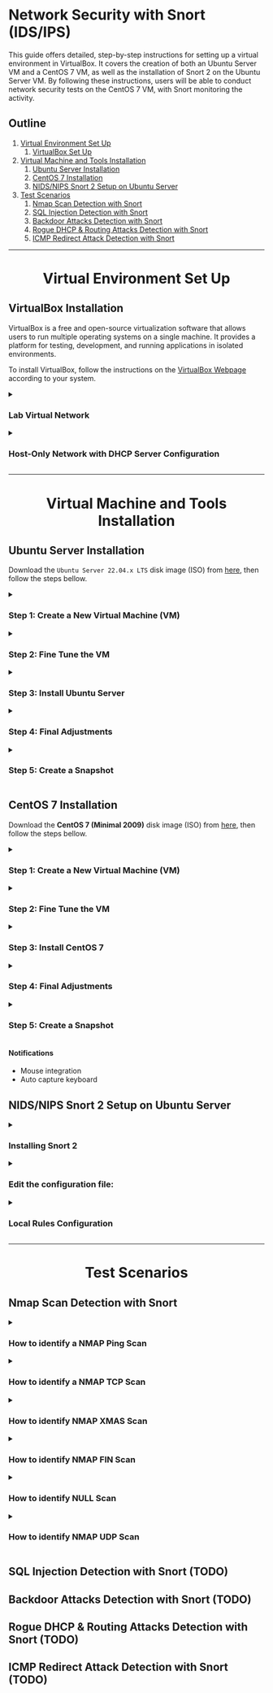 # Network Security with Snort (IDS/IPS)

This guide offers detailed, step-by-step instructions for setting up a virtual environment in VirtualBox. It covers the creation of both an Ubuntu Server VM and a CentOS 7 VM, as well as the installation of Snort 2 on the Ubuntu Server VM. By following these instructions, users will be able to conduct network security tests on the CentOS 7 VM, with Snort monitoring the activity.


## Outline

1. [Virtual Environment Set Up](#virtual-environment)
	1. [VirtualBox Set Up](#virtualbox-set-up)
2. [Virtual Machine and Tools Installation](#vm-tools-install)
	1. [Ubuntu Server Installation](#ubuntu-server-installation)
	2. [CentOS 7 Installation](#centos-7-installation)
	3. [NIDS/NIPS Snort 2 Setup on Ubuntu Server](#nidsnips-snort-setup-in-ubuntu-server)
3. [Test Scenarios](#test-scenarios)
	1. [Nmap Scan Detection with Snort](#nmap-scan-detection-with-snort)
	2. [SQL Injection Detection with Snort](#)
	3. [Backdoor Attacks Detection with Snort](#)
	4. [Rogue DHCP & Routing Attacks Detection with Snort](#)
	5. [ICMP Redirect Attack Detection with Snort](#)


----------------------------------------------------------------------------------------------------


<h1 align="center" id="virtual-environment">Virtual Environment Set Up</h1>

## VirtualBox Installation

VirtualBox is a free and open-source virtualization software that allows users to run multiple operating systems on a single machine. It provides a platform for testing, development, and running applications in isolated environments.

To install VirtualBox, follow the instructions on the [VirtualBox Webpage](https://www.virtualbox.org/wiki/Downloads) according to your system.


<details>
<summary>
<h3>Lab Virtual Network</h3>
</summary>
<span style="color:gray">

In this lab, we will be setting up a virtual network on VirtualBox. The network will consist of the components below, each with their own assigned IP addresses:

- **Virtual Switch** (vboxnet1) - 192.168.57.0/24
    - **Kali Linux** (Host/Attack) - 192.168.57.1
    - **DHCP Server** - 192.168.57.2
    - **Ubuntu Server VM** (NIDS - Snort)
        - **Adapter 1:** NAT - 10.0.2.15
        - **Adapter 3:** Host-Only Network (vboxnet1) - 192.168.57.3
    - **CentOS 7 VM** (Target)
        - **Adapter 1:** NAT - 10.0.2.15
        - **Adapter 2:** Host-Only Network (vboxnet1) - IP: 192.168.57.4

**Host-Only Network:** A Host-Only Network on VirtualBox allows virtual machines to communicate with each other and the host machine, but they are isolated from the host's network and the internet. This provides a secure environment for testing and development without the risk of exposing the host machine to potential security threats.

**NAT Adapter:** The NAT (Network Address Translation) adapter on VirtualBox allows each virtual machine to have its own isolated network with access only to the host machine and the internet, but no communication with other virtual machines.

</span>
</details>

<details>
<summary>
<h3>Host-Only Network with DHCP Server Configuration</h3>
</summary>
<span style="color:gray">

1. On the **Oracle VM VirtualBox Manager** window, click on **Tools > Network**. Select the **Host-only Networks** tab and click on **Create** above it.
2. Select the network:
    1. On the **Adapter** tab, select **Configure Adapter Manually** and set:
        - **IPv4 Address:** 192.168.57.1
        - **IPv4 Network Mask:** 255.255.255.0
        - **IPv6 Prefix Length:** 0
    2. On the **DHCP Server** tab, set **Enable Server** and the following parameters:
        - **Server Address:** 192.168.57.2
        - **Server Mask:** 255.255.255.0
        - **Lower Address Bound:** 192.168.57.3
        - **Upper Address Bound:** 192.168.57.254

</span>
</details>


----------------------------------------------------------------------------------------------------


<h1 align="center" id="vm-tools-install">Virtual Machine and Tools Installation</h1>

## Ubuntu Server Installation

Download the `Ubuntu Server 22.04.x LTS` disk image (ISO) from [here](https://cdimage.ubuntu.com/ubuntu-server/jammy/daily-live/current/), then follow the steps bellow.


<!---------- Step 1: Create a New Virtual Machine (VM) ---------->
<details>
	<summary>
		<h3>Step 1: Create a New Virtual Machine (VM)</h3>
	</summary>

Open `VirtualBox Manager` and click on `New`.
1. On `Virtual machine Name and operating system`, set:
    - `Name:` Ubuntu Server (Snort)
    - `Machine Folder:` (Select the location to install the VM)
    - `ISO Image:` (Leave \<not selected\>)
    - `Type:` Linux
    - `Version:` Ubuntu (64-bit)
    - Click `Next`.
2. On `Hardware`, set:
    - `Base Memory:` 4096 MB (or more)
    - `Processors:` 2 (or more)
    - Click `Next`.
3. On `Virtual Hard disk`, set:
    - Select `Create a Virtual Hard Disk Now`
    - `Disk Size:` 30 GB (or more)
    - Click `Next`.
4. On `Summary`:
    - Review and click `Finish`.

</details>


<!---------- Step 2: Fine Tune the VM ---------->
<details>
	<summary>
		<h3>Step 2: Fine Tune the VM</h3>
	</summary>

On `VirtualBox Manager`, select the created VM and click on `Settings`.
1. On `General` > `Advanced`, set:
    - `Shared Clipboard:` Bidirectional
    - `Drag'n'Drop:` Bidirectional
2. On `Storage`:
    - Click on `Controller: IDE` > `Empty`.
    - Then click on the `blue disk` under `Attributes` at the right side, click `Choose a disk file...`, and select the `Ubuntu Server image file`.
3. On `Network` > `Adapter 1` (enp0s3), set:
    - Check `Enable Network Adapter`.
    - `Attacket to:` NAT
4. On `Network` > `Adapter 2` (enp0s8), set:
    - Check `Enable Network Adapter`.
    - `Attached to:` Host-only Adapter
    - `Name:` vboxnet1
5. Then click `OK` to finish.

</details>


<!---------- Step 3: Install Ubuntu Server ---------->
<details>
	<summary>
		<h3>Step 3: Install Ubuntu Server</h3>
	</summary>

On `VirtualBox Manager`, click on `Sart`.
1. Hit Enter on `Try or install Ubuntu Server`.
2. Select the `language`.
3. On `Installer update available`, hit Enter on `Continue without updating`.
4. On `Keyboard configuration`, select the `Layout` and the `Variant`, then hit Enter on `Done`.
5. On `Choose type of install`, leave `Ubuntu Server` selected and hit Enter on `Done`.
6. On `Network connections`, just check the IP addresses and hit Enter on `Done`.
7. On `Configure proxy`, leave it empty and hit Enter on `Done`.
8. On `Configure Ubuntu archive mirror`, just hit Enter on `Done`.
9. On `Guided storage configuration`, leave the default and hit Enter on `Done`.
10. On `Storage configuration`, just hit Enter on `Done`.
    - On the message box `Confirm destructive action` hit Enter on `Continue`.
11. On `Profile setup`, fill up the fields ant hit Enter on `Done`.
12. On `Upgrade to Ubuntu Pro`, select `Skip for now` and hit Enter on `Continue`.
13. On `SSH Setup`, select `Install OpenSSH server`, then hit Enter on `Done`.
14. On `Featured Server Snaps`, just hit Enter on `Done` and the installation will begin.
14. On `Install complete!`, hit Enter on `Cancel update and reboot`. It will take some time to `reboot`.
15. Remove the installation medium if needed on `Devices` > `Optical Drives`, then press `ENTER`.

</details>


<!---------- Step 4: Final Adjustments ---------->
<details>
<summary>
<h3>Step 4: Final Adjustments</h3>
</summary>

After rebooting `log in` with your credentials.

1. `Update` the system:
    ```bash
    $ sudo apt update && sudo apt upgrade -y
    ```
2. Install helpful `network and other packages`:
    ```bash
    $ sudo apt install net-tools network-manager ntpdate jq
    ```
3. Update `date and time` if needed:
    ```bash
    $ date
    $ sudo ntpdate time.nist.gov
    ```
4. Set the `static IP address` to the Host-only Interface (`enp0s8`):
    1. Open the netplan .yaml file:
        ```bash
        $ sudo nano /etc/netplan/*yaml
        ```
        - Set the following parameters:
        ```yml
        network:
          ethernets:
            enp0s3:
              dhcp4: true
            enp0s8:
              dhcp4: no
              addresses: [192.168.57.3/24]
          version: 2
        ```
    2. Apply the netplan changes, restart the NetworkManager, and check the `enp0s8` interface IP address:
        ```bash
        $ sudo netplan apply
        $ sudo systemctl restart NetworkManager
        $ ifconfig
        ```
	3. (Optional) To access the VM from the Host Machine using SSH, run the command below from the host machine:
        ```bash
        $ ssh user@192.168.57.3
        ```
5. (Optional) Improve shell with `zshell`:
    1. Install zsh:
        ```bash
        $ sudo apt install zsh
        ```
    2. Install zshell plugins:
        ```bash
        $ sudo apt install zsh-syntax-highlighting zsh-autosuggestions
        ```
    3. Install fonts, qterminal, and gnome-tweaks:
        ```bash
        $ sudo apt install qterminal fonts-firacode gnome-tweaks
        ```
    4. Change the default login shell (use `echo $SHELL` to display the current shell):
        ```bash
        $ chsh -s /bin/zsh
        ```
    5. Copy the content of `.zshrc` from [here](https://pastebin.com/rhrWSiaL), create a new `~/.zshrc` file and paste the copied content.
    6. Log out and log back into the server. Type the command below to display your current shell:
        ```bash
        $ echo $SHELL
        ```
6. Install `Guest Additions`:
    1. On the VM menu click on `Device` > `Insert Guest Additions CD Image...`.
    2. Create the `/media/cdrom` folder and mount the ISO image with the guest additions:
        ```bash
        $ sudo mkdir /media/cdrom
        $ sudo mount /dev/cdrom /media/cdrom
        ```
    3. Install the dependencies for VirtualBox guest additions:
        ```bash
        $ sudo apt update
        $ sudo apt install -y build-essential linux-headers-`uname -r`
        ```
    4. Install guest additions and reboot the VM:
        ```bash
        $ sudo /media/cdrom/VBoxLinuxAdditions.run
        $ sudo shutdown -r now
        ```
7. Configure `VirtualBox shared folder`:
    1. On the VM top menu, click on `Machine` > `Settings...`.
        1. Go to `Shared Folders` and click on the `blue folder with the plus sign` at the right.
        2. Chose the `Folder Path`, type the `Folder Name`, and check `Make Permanten` only.
    2. Back on the guest's terminal, mount the directory on a folder with a name different than the `Folder Name` set previously on the VirtualBox interface:
        1. Create a directory at your user directory `~/` to be the mounting point:
            ```bash
            $ sudo mkdir /home/<username>/shared
            ```
        2. Mount the host's shared folder with the command below to change its uid and gid to 1000:
            ```bash
            $ sudo mount -t vboxsf -o rw,uid=1000,gid=1000 <shared_host> /home/<username>/shared
            ```
        - Replace `<shared_host>` by the `Folder Name` set on the VirtualBox interface and `<username>` by your username.
    3. To make this permanent, let's set to mount the shared directory on startup.
        1. Edit the `fstab` file in the `/etc` directory:
            ```bash
            $ sudo nano /etc/fstab
            ```
            - At the end of the file, add the line below using the tab to separate the fields and replace <shared_host> with `Folder Name` defined earlier and save:
            ```bash
            <shared_host>	/home/<username>/shared	vboxsf	defaults	0	0
            ```
        2. Edit `modules`:
            ```bash
            $ sudo nano /etc/modules
            ```
            - At the end of the file, add the following line and save:
            ```bash
            vboxsf
            ```
        3. After rebooting the VM, the VirtualBox shared folder should mount automatically:
        	```bash
        	$ sudo shutdown -r now
        	```

</details>


<!---------- Step 5: Create a Snapshot ---------->
<details>
	<summary>
		<h3>Step 5: Create a Snapshot</h3>
	</summary>

On the VM top menu, go to `Machine` > `Take a Snapshot...`, enter the snapshot name and description, then click `OK`.

</details>


## CentOS 7 Installation

Download the **CentOS 7 (Minimal 2009)** disk image (ISO) from [here](http://isoredirect.centos.org/centos/7/isos/x86_64/), then follow the steps bellow.

<!---------- Step 1: Create a New Virtual Machine (VM) ---------->
<details>
	<summary>
		<h3>Step 1: Create a New Virtual Machine (VM)</h3>
	</summary>

On VirtualBox Manager, click on **New**.
1. On **Virtual machine Name and operating system**, set:
    - **Name:** CentOS 7 (Web Server)
    - **Machine Folder:** /home/username/VirtualBox VMs
    - **ISO Image:** (Leave empty to make a manual installation)
    - **Type:** Linux
    - **Version:** Red Hat (64-bit)
    - Click **Next**.
2. On **Hardware**, set:
    - **Base Memory:** 4096 MB
    - **Processors:** 2
    - Click **Next**.
3. On **Virtual Hard disk**, set:
    - Select **Create a Virtual Hard Disk Now**
    - **Disk Size:** 20 GB
    - Click **Next**.
4. On **Summary**:
    - Review and click **Finish**

</details>

<!---------- Step 2: Fine Tune the VM ---------->
<details>
	<summary>
		<h3>Step 2: Fine Tune the VM</h3>
	</summary>

On VirtualBox Manager, click on **Settings**.
1. On **General** > **Advanced**, set:
    - **Shared Clipboard:** Bidirectional
    - **Drag'n'Drop:** Bidirectional
2. On **Storage**:
    - Click on **Controller: IDE** > **Empty**.
    - Then click in the **blue disk** under **Attributes** on the right side, click on **Choose a disk file...**, and select the **image file**.
2. On **Network** > **Adapter 1** (enp0s3), set:
    - Check **Enable Network Adapter**.
    - **Attacket to:** NAT
    - On **Advanced** click on **Port Forwarding**.
    - On **Port Forwarding Rules** set the following rules to access the virtual machine from the host using **SSH**.
      ```
      Name  Protocol  Host IP     Host Port   Guest IP    Guest Port
      SSH   TCP       127.0.0.1   20022       10.0.2.15   22
      ```
    - Using **Port Forwarding** the connection to **HostIP:HostPort** are redirected to **GuestIP:GuestPort**.
    - Click **Ok**.
4. On **Network** > **Adapter 3** (enp0s8), set:
    - Check **Enable Network Adapter**.
    - **Attacket to:** Host-only Adapter
    - **Name:** vboxnet1
5. Then click **OK** to finish.

</details>

<!---------- Step 3: Install CentOS 7 ---------->
<details>
	<summary>
		<h3>Step 3: Install CentOS 7</h3>
	</summary>

On VirtualBox Manager, click on **Start**.

On **CentOS 7 Setup**:
1. Select **Install CentOS 7**
2. Select **language**.
3. On **SYSTEM**, click **INSTALLATION DESTINATION** and select the disk.
4. Click on **Begin installation**.
5. Set **ROOT PASSWORD** and create user at **USER CREATION**.
6. After install, click on **Reboot**.

</details>

<!---------- Step 4: Final Adjustments ---------->
<details>
<summary>
<h3>Step 4: Final Adjustments</h3>
</summary>

1. Include **user** on **sudoers**:
    1. Change to **root** account:
        ```bash
        su -
        ```
    2. Verify if the **wheel** group is **enabled**:
        1. Open the **sudoers** file (/etc/sudoers) using the **visudo**:
            ```bash
            visudo
            ```
        2. Scroll down to find the section below that grants privileges to the **wheel** group and uncomment it if commented:
            ```bash
            ## Allows people in group wheel to run all commands
            %wheel        ALL=(ALL)       ALL
            ```
    3. Add **user** to the **wheel** group:
        ```bash
        usermod -aG wheel user
        ```
    4. Test **sudo privileges** for the **user account**:
        1. Switch to the **user account** using the following command:
            ```bash
            su - user
            ```
        2. Test a command with **sudo**:
            ```bash
            sudo ls -la /root
            ```
2. Updathe the system:
    ```bash
    sudo yum update
    ```
3. Install useful network packages:
    ```bash
    sudo yum install net-tools wget bind-utils
    ```
4. Configure the **network interfaces**:
    1. Configure the network interface **enp0s3** (NAT):
        1. Open the **enp0s3 configuration file**:
            ```bash
            nano /etc/sysconfig/network-scripts/ifcfg-enp0s3
            ```
        2. Set **ONBOOT** to **yes** and save the file.
    2. Configure the network interface **enp0s9** (Host-only Network) to use a **static IP address**:
        1. Open the **enp0s9 configuration file** and set:
            ```bash
            nano /etc/sysconfig/network-scripts/ifcfg-enp0s9
                BOOTPROTO=static
                ONBOOT=yes
                IPADDR=192.168.57.4
                NETMASK=255.255.255.0
            ```
    3. **Restart** all the **network interfaces**:
        ```bash
        sudo systemctl restart network
        ```
5. (Optional) Improve shell with zshell:
    1. Install zsh:
        ```bash
        sudo yum install zsh wget git
        ```
    2. Set zsh as the default shell for root or the user of your choice:
        ```bash
        chsh -s /bin/zsh root
        ```
    3. Install oh-my-zsh:
        ```bash
        wget https://github.com/robbyrussell/oh-my-zsh/raw/master/tools/install.sh -O - | zsh
        ```
        - To uninstall oh-my-zsh type:
            ```bash
            uninstall_oh_my_zsh
            ```
    4. Copy the oh-my-zsh tamplate to `~/.zshrc` and source `.zshrc`:
        ```bash
        cp ~/.oh-my-zsh/templates/zshrc.zsh-template ~/.zshrc
        source ~/.zshrc
        ```
    5. Download the kali theme and the autosuggestions and syntax highlighting plugins:
        ```bash
        wget -O ~/.oh-my-zsh/themes/kali-like.zsh-theme https://raw.githubusercontent.com/clamy54/kali-like-zsh-theme/master/kali-like.zsh-theme
        git clone https://github.com/zsh-users/zsh-autosuggestions.git $ZSH_CUSTOM/plugins/zsh-autosuggestions
        git clone https://github.com/zsh-users/zsh-syntax-highlighting.git $ZSH_CUSTOM/plugins/zsh-syntax-highlighting
        ```
    6. On `kali-like.zsh-theme`, disable syntax highlighting and autosuggestions:
        ```bash
        nano .oh-my-zsh/themes/kali-like.zsh-theme
            USE_SYNTAX_HIGHLIGHTING=no
            USE_ZSH_AUTOSUGGESTIONS=no
        ```
    7. On `.zshrc`, enable syntax highlighting and autosuggestions:
        ```bash
        nano .zshrc
            plugins=(git zsh-autosuggestions zsh-syntax-highlighting)
        ```
    6. On `.zshrc` set `ZSH_THEME` to `kali-like` then source `.zshrc`:
        ```bash
        nano ~/.zshrc
            ZSH_THEME="kali-like"
        source ~/.zshrc
        ```

</details>

<!---------- Step 5: Create a Snapshot ---------->
<details>
	<summary>
		<h3>Step 5: Create a Snapshot</h3>
	</summary>

On the VM top menu, go to **Machine** > **Take a Snapshot...**, enter the snapshot name and description then click **OK**.

</details>

#### Notifications
- Mouse integration
- Auto capture keyboard


## NIDS/NIPS Snort 2 Setup on Ubuntu Server

<details>
<summary>
<h3>Installing Snort 2</h3>
</summary>
<span style="color:gray">

Installing with apt:
```
$ sudo apt install snort
```
Checking Snort version:
```
$ snort -V
```
</span>
</details>


<details>
<summary>
<h3>Edit the configuration file:</h3>
</summary>
<span style="color:gray">

Open configuration file:
```
$ sudo nano /etc/snort/snort.conf
```
Set protected network, line 45:
```
Ipvar HOME_NET 192.168.57.0/24
```
Set external network:
```
ipvar EXTERNAL_NET any
```
List of DNS servers on the protected network:
```
ipvar DNS_SERVERS $HOME_NET
```
List of SMTP servers on the protected network:
```
ipvar SMTP_SERVERS $HOME_NET
```
List of web servers on the protected network:
```
ipvar HTTP_SERVERS $HOME_NET
```
Set rule files' path, lines 104 to 108:
```
var RULE_PATH /etc/snort/rules
var SO_RULE_PATH /etc/snort/so_rules
var PREPROC_RULE_PATH /etc/snort/preproc_rules
var WHITE_LIST_PATH /etc/snort/rules/iplists
var BLACK_LIST_PATH /etc/snort/rules/iplists
```
Comment lines 514 and 515:
```
# var WHITE_LIST_PATH ../rules
# var BLACK_LIST_PATH ../rules
```
Comment around line 548:
```
# include $RULE_PATH/local.rules
```
To check the configuration file, run:
```
$ sudo snort -T -i enp0s9 -c /etc/snort/snort.conf
```
Finish, Snort 2.9.11.1 installed on Ubuntu.

</span>
</details>


<details>
<summary>
<h3>Local Rules Configuration</h3>
</summary>
<span style="color:gray">

Open local rules:
```
$ sudo nano /etc/snort/rules/local.rules
```
Write a rule to generate an alert message for each IP package captured:
```
alert ip any any -> any any (msg:"IP Packet detected"; sid:10000001; rev:001;)
```
Now it is possible to scan the network using the IDS mode:
```
$ sudo snort -A console -c /etc/snort/snort.conf -i enp0s9
```
Use `ping` and `tcpdump` to generate ICMP traffic date and to monitor packets, respectively.

</span>
</details>

----------------------------------------------------------------------------------------------------


<h1 align="center" id="test-scenarios">Test Scenarios</h1>

## Nmap Scan Detection with Snort

<details>
<summary>
<h3>How to identify a NMAP Ping Scan</h3>
</summary>
<span style="color:gray">

Add the following rule to `/etc/snort/rules/local.rules` to capture the ICMP protocol sent to CentOS machine on the 192.168.1.x network:
```
alert icmp any any -> 192.168.57.4 any (msg:"NMAP ping sweep Scan"; dsize:0; sld:10000004; rev 1;)
```
On Ubuntu Server machine, start the NIDS:
```
$ snort -A console -c c:\Snort\etc\snort.conf -i enp0s9
```
On the Attack machine, open Wireshark to capture the target network traffic:
```
ip.addr == "192.168.57.4"
```
On the Attack machine, run the following command to identify if the host is up or down.
```
$ nmap -sP --disable-arp-ping 192.168.57.4
```
</span>
</details>


<details>
<summary>
<h3>How to identify a NMAP TCP Scan</h3>
</summary>
<span style="color:gray">

Add to `/etc/snort/rules/local.rules` the following rule:
```
alert tcp any any -> 192.168.57.4 22 (msg:"NMAP TCP Scan"; sid:10000005; rev:2;)
```
On Ubuntu Server machine, start the NIDS:
```
$ snort -A console -c c:\Snort\etc\snort.conf -i enp0s9
```
On the Attack machine, open Wireshark to see the captured traffic generated by NMAP on port 22.
```
ip.addr == "192.168.57.4"
```
On the Attack machine, run the following command to perform a TCP Scan on port 22:
```
# nmap -sT -p22 192.168.57.4
```
On Ubuntu or CentOS start tcpdump:
```
tcpdump -vv -i enp0s9 port 22
```
The applied rule on the NIDS now can be validated.

</span>
</details>


<details>
<summary>
<h3>How to identify NMAP XMAS Scan</h3>
</summary>
<span style="color:gray">

Add to `/etc/snort/rules/local.rules` the following rule:
```
alert tcp any any -> 192.168.57.4  22 (msg:"Nmap XMAS Tree Scan"; flags:FPU; sid:10000006; rev:1;)
```
On Ubuntu Server machine, start the NIDS:
```
$ snort -A console -c c:\Snort\etc\snort.conf -i enp0s9
```
On Ubuntu or CentOS start tcpdump:
```
tcpdump -vv -i enp0s9 port 22
```
On the Attack machine, open Wireshark to see the captured traffic generated by NMAP on port 22.
```
ip.addr == "192.168.57.4 "
```
On the Attack machine, run the following command to perform an XMAS Scan on port 22:
```
# nmap -sX -p22 192.168.57.4
```
The generated packets can be identified in Snort, Wireshark, and tcpdump.

</span>
</details>


<details>
<summary>
<h3>How to identify NMAP FIN Scan</h3>
</summary>
<span style="color:gray">

Add to `/etc/snort/rules/local.rules` the following rule:
```
alert tcp any any -> 192.168.57.4  22 (msg:"Nmap FIN Scan"; flags:F; sid:10000008; rev:1;)
```
On Ubuntu Server machine, start the NIDS:
```
$ snort -A console -c c:\Snort\etc\snort.conf -i enp0s9
```
On Ubuntu or CentOS start tcpdump:
```
tcpdump -vv -i enp0s9 port 22
```
On the Attack machine, open Wireshark to see the captured traffic generated by NMAP on port 22.
```
ip.addr == "192.168.57.4 "
```
On the Attack machine, run the following command to perform a FIN Scan on port 22:
```
# nmap -sF -p22 192.168.57.4
```
The generated packets can be identified in Snort, Wireshark, and tcpdump.

</span>
</details>


<details>
<summary>
<h3>How to identify NULL Scan</h3>
</summary>
<span style="color:gray">

Add to `/etc/snort/rules/local.rules` the following rule:
```
alert tcp any any -> 192.168.57.4  22 (msg:"Nmap NULL Scan"; flags:0; sid:10000009; rev:1;)
```
On Ubuntu Server machine, start the NIDS:
```
$ snort -A console -c c:\Snort\etc\snort.conf -i enp0s9
```
On Ubuntu or CentOS start tcpdump:
```
tcpdump -vv -i enp0s9 port 22
```
On the Attack machine, open Wireshark to see the captured traffic generated by NMAP on port 22.
```
ip.addr == "192.168.57.4 "
```
On the Attack machine, run the following command to perform a NULL Scan on port 22:
```
# nmap -sN -p22 192.168.57.4
```
The generated packets can be identified in Snort, Wireshark, and tcpdump.

</span>
</details>


<details>
<summary>
<h3>How to identify NMAP UDP Scan</h3>
</summary>
<span style="color:gray">

Add to `/etc/snort/rules/local.rules` the following rule:
```
alert udp any any -> 192.168.57.4  any (msg:"Nmap UDP Scan"; sid:10000010; rev:1;)
```
On Ubuntu Server machine, start the NIDS:
```
$ snort -A console -c c:\Snort\etc\snort.conf -i enp0s9
```
On the Attack machine, open Wireshark to see the captured traffic generated by NMAP on port 68.
```
ip.addr == "192.168.57.4 "
```
On the Attack machine, run the following command to perform a UDP Scan on port 22:
```
# nmap -sU -p68 192.168.57.4
```
The generated packets can be identified in Snort, Wireshark, and tcpdump.

</span>
</details>


## SQL Injection Detection with Snort (TODO)

## Backdoor Attacks Detection with Snort (TODO)

## Rogue DHCP & Routing Attacks Detection with Snort (TODO)

## ICMP Redirect Attack Detection with Snort (TODO)

